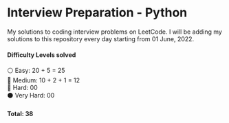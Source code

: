 # Interview Preparation - Python

My solutions to coding interview problems on LeetCode. I will be adding my solutions to this repository every day starting from 01 June, 2022.

#### Difficulty Levels solved </br>

⚪ Easy: 20 + 5 = 25 </br>
🔵 Medium: 10 + 2 + 1 = 12 </br>
🔴 Hard: 00  </br>
⚫ Very Hard: 00  </br>

#### Total: 38


